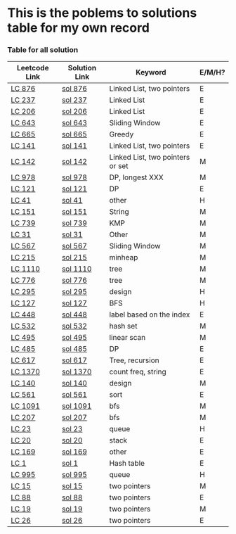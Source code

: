 # This is the poblems to solutions table for my own record

### Table for all solution
|  Leetcode Link| Solution Link | Keyword | E/M/H? |
| ------------- | ------------- | ------------- |------------- |
|[LC 876](https://leetcode-cn.com/problems/middle-of-the-linked-list/ "middle-of-the-linked-list")  | [sol 876](https://github.com/mialsy/LeetcodeDailyChallenge/blob/master/src/LinkedList/LC876_LinkedListMiddle.java)|Linked List, two pointers|E|
|[LC 237](https://leetcode-cn.com/problems/delete-node-in-a-linked-list/ "delete-node-in-a-linked-list")  | [sol 237](https://github.com/mialsy/LeetcodeDailyChallenge/blob/master/src/LinkedList/LC237_DeleteNode.java) |  Linked List|E|
|[LC 206](https://leetcode-cn.com/problems/reverse-linked-list/ "reverse-linked-list")  | [sol 206](https://github.com/mialsy/LeetcodeDailyChallenge/blob/master/src/LinkedList/LC206_ReverseLinkedList.java) | Linked List|E|
|[LC 643](https://leetcode-cn.com/problems/maximum-average-subarray-i/ "maximum-average-subarray-i")  | [sol 643](https://github.com/mialsy/LeetcodeDailyChallenge/blob/master/src/SlidingWindow/LC643_MaximumAverageSubarry.java) | Sliding Window |E|
|[LC 665](https://leetcode-cn.com/problems/non-decreasing-array/ "non-decreasing-array")  | [sol 665](https://github.com/mialsy/LeetcodeDailyChallenge/blob/master/src/Greedy/LC665_NonDecresingArray.java) | Greedy|E|
|[LC 141](https://leetcode-cn.com/problems/linked-list-cycle/ "linked-list-cycle")  | [sol 141](https://github.com/mialsy/LeetcodeDailyChallenge/blob/master/src/LinkedList/LC141_LinkedListCircle.java) | Linked List, two pointers|E|
|[LC 142](https://leetcode-cn.com/problems/linked-list-cycle-ii/ "linked-list-cycle-ii")  | [sol 142](https://github.com/mialsy/LeetcodeDailyChallenge/blob/master/src/LinkedList/LC142_LinkedListCircleII.java) | Linked List, two pointers or set|M|
|[LC 978](https://leetcode-cn.com/problems/longest-turbulent-subarray/ "longest-turbulent-subarray")  | [sol 978](https://github.com/mialsy/LeetcodeDailyChallenge/blob/master/src/DP/LC978_LongestTurbulentSubarray.java) | DP, longest XXX |M|
|[LC 121](https://leetcode-cn.com/problems/best-time-to-buy-and-sell-stock/ "best-time-to-buy-and-sell-stock")  | [sol 121](https://github.com/mialsy/LeetcodeDailyChallenge/blob/master/src/DP/LC121_SellStock.java) | DP |E|
|[LC 41](https://leetcode-cn.com/problems/first-missing-positive/ "first-missing-positive")  | [sol 41](https://github.com/mialsy/LeetcodeDailyChallenge/blob/master/src/Other/LC41_FirstMissingNumber) | other |H|
|[LC 151](https://leetcode-cn.com/problems/reverse-words-in-a-string/ "reverse-words-in-a-string")  | [sol 151](https://github.com/mialsy/LeetcodeDailyChallenge/blob/master/src/String/LC151_ReverseWords.java) | String |M|
|[LC 739](https://leetcode-cn.com/problems/daily-temperatures/ "daily-temperatures")  | [sol 739](https://github.com/mialsy/LeetcodeDailyChallenge/blob/master/src/KMP/LC739_DailyTemperature.java) | KMP |M|
|[LC 31](https://leetcode-cn.com/problems/next-permutation/ "next-permutation")  | [sol 31](https://github.com/mialsy/LeetcodeDailyChallenge/blob/master/src/Other/LC31_NextPermutation.java) | Other |M|
|[LC 567](https://leetcode-cn.com/problems/permutation-in-string/ "permutation-in-string")  | [sol 567](https://github.com/mialsy/LeetcodeDailyChallenge/blob/master/src/SlidingWindow/LC567_PermutationString.java) | Sliding Window |M|
|[LC 215](https://leetcode-cn.com/problems/kth-largest-element-in-an-array/ "kth-largest-element-in-an-array")  | [sol 215](https://github.com/mialsy/LeetcodeDailyChallenge/blob/master/src/StackQueueHeap/LC215_KthLagestInArray.java) | minheap |M|
|[LC 1110](https://leetcode-cn.com/problems/delete-nodes-and-return-forest/ "delete-nodes-and-return-forest")  | [sol 1110](https://github.com/mialsy/LeetcodeDailyChallenge/blob/master/src/MyFavDataStructure/LC1110_DeleteNodeAndReturnForest.java) | tree |M|
|[LC 776](https://leetcode-cn.com/problems/split-bst/ "split-bst")  | [sol 776](https://github.com/mialsy/LeetcodeDailyChallenge/blob/master/src/MyFavDataStructure/LC776_SplitBST.java) | tree |M|
|[LC 295](https://leetcode-cn.com/problems/find-median-from-data-stream/ "find-median-from-data-stream")  | [sol 295](https://github.com/mialsy/LeetcodeDailyChallenge/blob/master/src/Design/LC295_FindMedianFromStream.java) | design |H|
|[LC 127](https://leetcode-cn.com/problems/word-ladder/ "word-ladder")  | [sol 127](https://github.com/mialsy/LeetcodeDailyChallenge/blob/master/src/GraphSearch/LC127_word_ladder.java) | BFS |H|
|[LC 448](https://leetcode-cn.com/problems/find-all-numbers-disappeared-in-an-array/ "find-all-numbers-disappeared-in-an-array")  | [sol 448](https://github.com/mialsy/LeetcodeDailyChallenge/blob/master/src/Other/LC448_AllMissingNumbers.java) | label based on the index |E|
|[LC 532](https://leetcode-cn.com/problems/k-diff-pairs-in-an-array/ "k-diff-pairs-in-an-array")  | [sol 532](https://github.com/mialsy/LeetcodeDailyChallenge/blob/master/src/Hash/LC532_KdiffPairInArray.java) | hash set |M|
|[LC 495](https://leetcode-cn.com/problems/teemo-attacking/ "teemo-attacking")  | [sol 495](https://github.com/mialsy/LeetcodeDailyChallenge/blob/master/src/LinearScan/LC495_TeemoAttacking) | linear scan |M|
|[LC 485](https://leetcode-cn.com/problems/max-consecutive-ones/ "max-consecutive-ones")  | [sol 485](https://github.com/mialsy/LeetcodeDailyChallenge/blob/master/src/DP/LC485_MaxConsecutiveOnes) | DP |E|
|[LC 617](https://leetcode-cn.com/problems/merge-two-binary-trees/ "merge-two-binary-trees")  | [sol 617](https://github.com/mialsy/LeetcodeDailyChallenge/blob/master/src/MyFavDataStructure/LC617_MergeTwoBinaryTree) | Tree, recursion |E|
|[LC 1370](https://leetcode-cn.com/problems/increasing-decreasing-string/ "increasing-decreasing-string")  | [sol 1370](https://github.com/mialsy/LeetcodeDailyChallenge/blob/master/src/String/LC1370_IncreasingDecreasingString) | count freq, string |E|
|[LC 140](https://leetcode-cn.com/problems/lru-cache/ "lru-cache")  | [sol 140](https://github.com/mialsy/LeetcodeDailyChallenge/blob/master/src/Design/LC140_LRU_cache) | design |M|
|[LC 561](https://leetcode-cn.com/problems/array-partition-i/ "array-partition-i")  | [sol 561](https://github.com/mialsy/LeetcodeDailyChallenge/blob/master/src/Sort/LC561_ArrayPartitionI) | sort |E|
|[LC 1091](https://leetcode-cn.com/problems/shortest-path-in-binary-matrix/ "shortest-path-in-binary-matrix")  | [sol 1091](https://github.com/mialsy/LeetcodeDailyChallenge/blob/master/src/GraphSearch/LC1091_ShortPathInBinaryMatrix) | bfs |M|
|[LC 207](https://leetcode-cn.com/problems/course-schedule/ "course-schedule")  | [sol 207](https://github.com/mialsy/LeetcodeDailyChallenge/blob/master/src/GraphSearch/LC207_CourseSchedule) | bfs |M|
|[LC 23](https://leetcode-cn.com/problems/merge-k-sorted-lists/ "merge-k-sorted-lists")  | [sol 23](https://github.com/mialsy/LeetcodeDailyChallenge/blob/master/src/StackQueueHeap/LC23_MergeKSortedLists) | queue |H|
|[LC 20](https://leetcode-cn.com/problems/valid-parentheses/ "valid-parentheses")  | [sol 20](https://github.com/mialsy/LeetcodeDailyChallenge/blob/master/src/StackQueueHeap/LC20_ValidPareheses) | stack |E|
|[LC 169](https://leetcode-cn.com/problems/majority-element/ "majority-element")  | [sol 169](https://github.com/mialsy/LeetcodeDailyChallenge/blob/master/src/Other/LC169_MajorityElement) | other |E|
|[LC 1](https://leetcode-cn.com/problems/two-sum/ "two-sum")  | [sol 1](https://github.com/mialsy/LeetcodeDailyChallenge/blob/master/src/Hash/LC1_TwoSum) | Hash table |E|
|[LC 995](https://leetcode-cn.com/problems/minimum-number-of-k-consecutive-bit-flips/ "minimum-number-of-k-consecutive-bit-flips")  | [sol 995](https://github.com/mialsy/LeetcodeDailyChallenge/blob/master/src/StackQueueHeap/LC995_MinNumberOfKConsecutiveBitFlips) | queue |H|
|[LC 15](https://leetcode-cn.com/problems/3sum/ "3sum")  | [sol 15](https://github.com/mialsy/LeetcodeDailyChallenge/blob/master/src/TwoPointer/LC15_ThreeSum) | two pointers |M|
|[LC 88](https://leetcode-cn.com/problems/merge-sorted-array/ "merge-sorted-array")  | [sol 88](https://github.com/mialsy/LeetcodeDailyChallenge/blob/master/src/TwoPointer/LC88_MergeSortedArray) | two pointers |E|
|[LC 19](https://leetcode-cn.com/problems/remove-nth-node-from-end-of-list/ "remove-nth-node-from-end-of-list")  | [sol 19](https://github.com/mialsy/LeetcodeDailyChallenge/blob/master/src/TwoPointer/LC19_RemoveNthNodeFromEndOfList) | two pointers |M|
|[LC 26](https://leetcode-cn.com/problems/remove-duplicates-from-sorted-array/ "remove-duplicates-from-sorted-array")  | [sol 26](https://github.com/mialsy/LeetcodeDailyChallenge/blob/master/src/TwoPointer/LC26_RemoveDuplicatesFromSortedArray) | two pointers |E|


